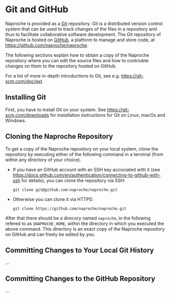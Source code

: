# Git and GitHub

Naproche is provided as a [Git][git] repository. Git is a distributed version
control system that can be used to track changes of the files in a repository
and thus to facilitate collaborative software development.
The Git repository of Naproche is hosted on [GitHub][github], a platform to
manage and store code, at <https://github.com/naproche/naproche>.

The following sections explain how to obtain a copy of the Naproche repository
where you can edit the source files and how to contriubte changes on them to
the repository hosted on GitHub.

For a list of more in-depth introductions to Git, see e.g.
<https://git-scm.com/doc/ext>.


## Installing Git

First, you have to install Git on your system. See
<https://git-scm.com/downloads> for installation instructions for Git on Linux,
macOs and Windows.


## Cloning the Naproche Repository

To get a copy of the Naproche repository on your local system, *clone* the
repository by executing either of the following command in a terminal (from
within any directory of your choice).

  * If you have an GitHub account with an SSH key accociated with it (see
    <https://docs.github.com/en/authentication/connecting-to-github-with-ssh>
    for details), you can clone the repository via SSH:

    ```
    git clone git@github.com:naproche/naproche.git
    ```

  * Otherwise you can clone it via HTTPS:

    ```
    git clone https://github.com/naproche/naproche.git
    ```

After that there should be a direcory named `naproche`, in the following refered
to as `$NAPROCHE_HOME`, within the directory in which you executed the above
command. This directory is an exact copy of the Naproche repository on GitHub
and can freely be edited by you.


## Committing Changes to Your Local Git History

...


## Committing Changes to the GitHub Repository

...


[git]: <https://git-scm.com/>
[github]: <https://github.com/>
